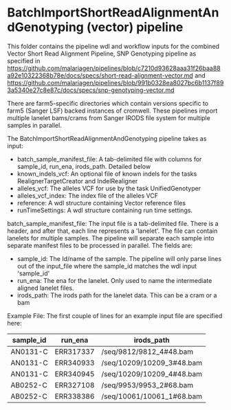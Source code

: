 # BatchImportShortReadAlignmentAndGenotyping (vector) pipeline

This folder contains the pipeline wdl and workflow inputs for the combined Vector Short Read Alignment Pipeline, SNP Genotyping pipeline as specified in https://github.com/malariagen/pipelines/blob/c7210d93628aaa31f26baa88a92e10322368b78e/docs/specs/short-read-alignment-vector.md and https://github.com/malariagen/pipelines/blob/991b0328ea8027bc6b1137f893a5340e27c8e87c/docs/specs/snp-genotyping-vector.md


There are farm5-specific directories which contain versions specific to farm5 (Sanger LSF) backed instances of cromwell.  These pipelines import multiple lanelet bams/crams from Sanger IRODS file system for multiple samples in parallel.

The BatchImportShortReadAlignmentAndGenotyping pipeline takes as input:
- batch_sample_manifest_file: A tab-delimited file with columns for sample_id, run_ena, irods_path.  Detailed below
- known_indels_vcf: An optional file of known indels for the tasks RealignerTargetCreator and IndelRealigner
- alleles_vcf: The alleles VCF for use by the task UnifiedGenotyper
- alleles_vcf_index: The index file of the alleles VCF
- reference: A wdl structure containing Vector reference files
- runTimeSettings: A wdl structure containing run time settings.

batch_sample_manifest_file: The input file is a tab-delimited file.  There is a header, and after that, each line represents a 'lanelet'.  The file can contain lanelets for multiple samples.  The pipeline will separate each sample into separate manifest files to be processed in parallel.
The fields are:
- sample_id: The Id/name of the sample.  The pipeline will only parse lines out of the input_file where the sample_id matches the wdl input 'sample_id'
- run_ena: The ena for the lanelet.  Only used to name the intermediate aligned lanelet files.
- irods_path: The irods path for the lanelet data.  This can be a cram or a bam

Example File:
The first couple of lines for an example input file are specified here:

| sample_id 	| run_ena   	| irods_path                |
|-----------	|-----------	|---------------------------|
| AN0131-C  	| ERR317337 	| /seq/9812/9812_4#48.bam   	|
| AN0131-C  	| ERR340933 	| /seq/10209/10209_3#48.bam   |
| AN0131-C  	| ERR340945 	| /seq/10209/10209_4#48.bam   |
| AB0252-C  	| ERR327108 	| /seq/9953/9953_2#68.bam     |
| AB0252-C  	| ERR338386 	| /seq/10061/10061_1#68.bam 	|
